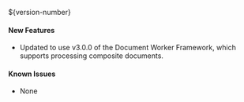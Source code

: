 ${version-number}

#### New Features
- Updated to use v3.0.0 of the Document Worker Framework, which supports processing composite documents.

#### Known Issues
- None
